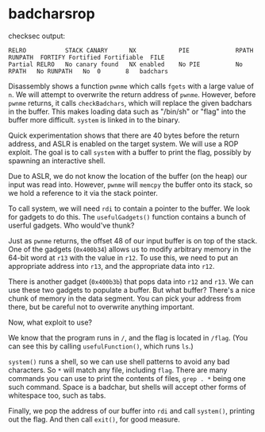 badcharsrop
===========

checksec output:

```
RELRO           STACK CANARY      NX            PIE             RPATH      RUNPATH	FORTIFY	Fortified Fortifiable  FILE
Partial RELRO   No canary found   NX enabled    No PIE          No RPATH   No RUNPATH   No	0		8	badchars
```


Disassembly shows a function `pwnme` which calls `fgets` with a large value of `n`.  We will attempt to
overwrite the return address of `pwnme`.  However, before `pwnme` returns, it calls `checkBadchars`, which
will replace the given badchars in the buffer.  This makes loading data such as "/bin/sh" or "flag" into the
buffer more difficult.  `system` is linked in to the binary.

Quick experimentation shows that there are 40 bytes before the return address, and ASLR is enabled on the
target system.  We will use a ROP exploit.  The goal is to call `system` with a buffer to print the flag,
possibly by spawning an interactive shell.

Due to ASLR, we do not know the location of the buffer (on the heap) our input was read into. However, `pwnme`
will `memcpy` the buffer onto its stack, so we hold a reference to it via the stack pointer.

To call system, we will need `rdi` to contain a pointer to the buffer. We look for gadgets to do this.
The `usefulGadgets()` function contains a bunch of userful gadgets. Who would've thunk?

Just as `pwnme` returns, the offset 48 of our input buffer is on top of the stack.  One of the gadgets
(`0x400b34`) allows us to modify arbitrary memory in the 64-bit word at `r13` with the value in `r12`. To use
this, we need to put an appropriate address into `r13`, and the appropriate data into `r12`.

There is another gadget (`0x400b3b`) that pops data into `r12` and `r13`. We can use these two gadgets to
populate a buffer. But what buffer? There's a nice chunk of memory in the data segment. You can pick your
address from there, but be careful not to overwrite anything important.

Now, what exploit to use?

We know that the program runs in `/`, and the flag is located in `/flag`. (You can see this by calling
`usefulFunction()`, which runs `ls`.)

`system()` runs a shell, so we can use shell patterns to avoid any bad characters. So `*` will match any file,
including `flag`. There are many commands you can use to print the contents of files, `grep . *` being one
such command. Space is a badchar, but shells will accept other forms of whitespace too, such as tabs.

Finally, we pop the address of our buffer into `rdi` and call `system()`, printing out the flag.  And then
call `exit()`, for good measure.
